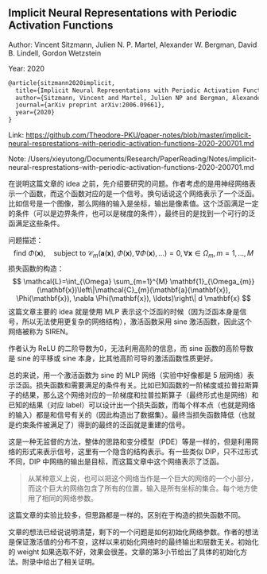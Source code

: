## Implicit Neural Representations with Periodic Activation Functions

Author: Vincent Sitzmann, Julien N. P. Martel, Alexander W. Bergman, David B. Lindell, Gordon Wetzstein

Year: 2020

```latex
@article{sitzmann2020implicit,
  title={Implicit Neural Representations with Periodic Activation Functions},
  author={Sitzmann, Vincent and Martel, Julien NP and Bergman, Alexander W and Lindell, David B and Wetzstein, Gordon},
  journal={arXiv preprint arXiv:2006.09661},
  year={2020}
}
```

Link: https://github.com/Theodore-PKU/paper-notes/blob/master/implicit-neural-resprestations-with-periodic-activation-functions-2020-200701.md

Note: /Users/xieyutong/Documents/Research/PaperReading/Notes/implicit-neural-resprestations-with-periodic-activation-functions-2020-200701.md



在说明这篇文章的 idea 之前，先介绍要研究的问题。作者考虑的是用神经网络表示一个函数，而这个函数对应的是一个信号。换句话说这个网络表示了一个泛函。比如信号是一个图像，那么网络的输入是坐标，输出是像素值。这个泛函满足一定的条件（可以是边界条件，也可以是梯度的条件），最终目的是找到一个可行的泛函满足这些条件。

问题描述：
$$
\text{find } \Phi(\mathbf{x}), \quad \text{subject to } \mathcal{C}_{m}(\mathbf{a}(\mathbf{x}), \Phi(\mathbf{x}), \nabla \Phi(\mathbf{x}), \ldots)=0, \forall \mathbf{x} \in \Omega_{m}, m=1, \ldots, M
$$
损失函数的构造：
$$
\mathcal{L}=\int_{\Omega} \sum_{m=1}^{M} \mathbf{1}_{\Omega_{m}}(\mathbf{x})\left\|\mathcal{C}_{m}(\mathbf{a}(\mathbf{x}), \Phi(\mathbf{x}), \nabla \Phi(\mathbf{x}), \ldots)\right\| d \mathbf{x}
$$
这篇文章主要的 idea 就是使用 MLP 表示这个泛函的时候（因为泛函本身是信号，所以无法使用更复杂的网络结构），激活函数采用 sine 激活函数，因此这个网络被称为 SIREN。

作者认为 ReLU 的二阶导数为0，无法利用高阶的信息，而 sine 函数的高阶导数是 sine 的平移或 sine 本身，比其他高阶可导的激活函数性质更好。

总的来说，用一个激活函数为 sine 的 MLP 网络（实验中好像都是 5 层网络）表示泛函。损失函数和需要满足的条件有关。比如已知函数的一阶梯度或拉普拉斯算子的结果，那么这个网络对应的一阶梯度和拉普拉斯算子（最终形式也是网络）和已知的结果（对应 label）可以设计出一个损失函数，而每个样本点（也就是网络的输入）都是和信号有关的（因此构造出了数据集）。最终当损失函数降低（也就是约束条件被满足了）得到的最终的泛函就是重建的信号。

这是一种无监督的方法，整体的思路和变分模型（PDE）等是一样的，但是利用网络的形式来表示信号，这里有一个隐含的结构表示。有一些类似 DIP，只不过形式不同，DIP 中网络的输出是目标，而这篇文章中这个网络表示了泛函。

> 从某种意义上说，也可以把这个网络当作是一个巨大的网络的一个小部分，而这个巨大的网络包含了所有的位置，输入是所有坐标的集合。每个地方使用了相同的网络参数。

这篇文章的实验比较多，但思路都是一样的。区别在于构造的损失函数不同。

文章的想法已经说说明清楚，剩下的一个问题是如何初始化网络参数。作者的想法是保证激活值的分布不变，这样以来初始化网络时的最终输出和层数无关。初始化的 weight 如果选取不好，效果会很差。文章的第3小节给出了具体的初始化方法。附录中给出了相关证明。